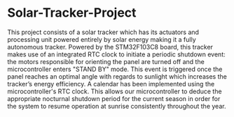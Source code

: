 # Solar-Tracker-Project


This project consists of a solar tracker which has its actuators and processing unit powered entirely by solar energy making it a fully autonomous tracker.  Powered by the STM32F103C8 board, this tracker makes use of an integrated RTC clock to initiate a periodic shutdown event: the motors responsible for orienting the panel are turned off and the microcontroller enters "STAND BY" mode. This event is triggered once the panel reaches an optimal angle with regards to sunlight which increases the tracker’s energy efficiency. A calendar has been implemented using the microcontroller's RTC clock. This allows our microcontroller to deduce the appropriate nocturnal shutdown period for the current season in order for the system to resume operation at sunrise consistently throughout the year. 
